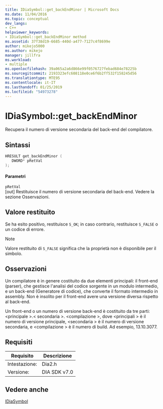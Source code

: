 ```yaml
---
title: IDiaSymbol::get_backEndMinor | Microsoft Docs
ms.date: 11/04/2016
ms.topic: conceptual
dev_langs:
- C++
helpviewer_keywords:
- IDiaSymbol::get_backEndMinor method
ms.assetid: 37f38d19-6685-440d-a477-7127c4f8699e
author: mikejo5000
ms.author: mikejo
manager: jillfra
ms.workload:
- multiple
ms.openlocfilehash: 39a065a2a6d866e99f0576727febad684e78225b
ms.sourcegitcommit: 2193323efc608118e0ce6f6b2ff532f158245d56
ms.translationtype: MTE95
ms.contentlocale: it-IT
ms.lasthandoff: 01/25/2019
ms.locfileid: "54973278"
---
```

# <a name="idiasymbolgetbackendminor"></a>IDiaSymbol::get_backEndMinor
Recupera il numero di versione secondaria del back-end del compilatore.  
  
## <a name="syntax"></a>Sintassi  
  
```C++  
HRESULT get_backEndMinor (   
   DWORD* pRetVal  
);  
```  
  
#### <a name="parameters"></a>Parametri  
 `pRetVal`  
 [out] Restituisce il numero di versione secondaria del back-end. Vedere la sezione Osservazioni.  
  
## <a name="return-value"></a>Valore restituito  
 Se ha esito positivo, restituisce `S_OK`; in caso contrario, restituisce `S_FALSE` o un codice di errore.  
  
> [!NOTE]
>  Valore restituito di `S_FALSE` significa che la proprietà non è disponibile per il simbolo.  
  
## <a name="remarks"></a>Osservazioni  
 Un compilatore è in genere costituito da due elementi principali: il front-end (parser), che gestisce l'analisi del codice sorgente in un modulo intermedio, e un back-end (Generatore di codice), che converte il formato intermedio in assembly. Non è insolito per il front-end avere una versione diversa rispetto al back-end.  
  
 Un front-end o un numero di versione back-end è costituito da tre parti: \<principale >.\< secondaria >. \<compilazione >, dove \<principali > è il numero di versione principale, \<secondaria > è il numero di versione secondaria, e \<compilazione > è il numero di build. Ad esempio, 13.10.3077.  
  
## <a name="requirements"></a>Requisiti  
  
|Requisito|Descrizione|  
|-----------------|-----------------|  
|Intestazione:|Dia2.h|  
|Versione:|DIA SDK v7.0|  
  
## <a name="see-also"></a>Vedere anche  
 [IDiaSymbol](../../debugger/debug-interface-access/idiasymbol.md)